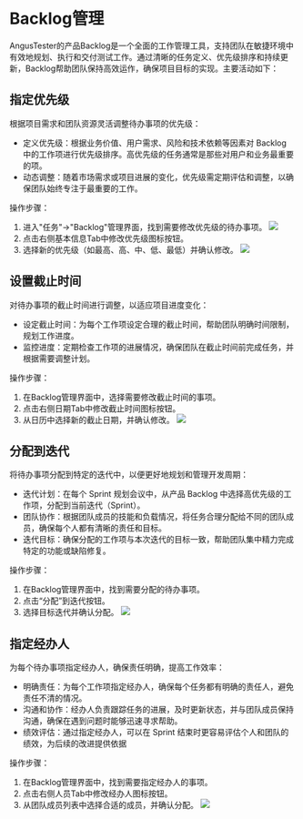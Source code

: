 # Backlog管理

AngusTester的产品Backlog是一个全面的工作管理工具，支持团队在敏捷环境中有效地规划、执行和交付测试工作。通过清晰的任务定义、优先级排序和持续更新，Backlog帮助团队保持高效运作，确保项目目标的实现。主要活动如下：

## 指定优先级

根据项目需求和团队资源灵活调整待办事项的优先级：

- 定义优先级：根据业务价值、用户需求、风险和技术依赖等因素对 Backlog 中的工作项进行优先级排序。高优先级的任务通常是那些对用户和业务最重要的项。
- 动态调整：随着市场需求或项目进展的变化，优先级需定期评估和调整，以确保团队始终专注于最重要的工作。

操作步骤：

1. 进入"任务"->"Backlog"管理界面，找到需要修改优先级的待办事项。
   ![](https://bj-c1-prod-files.xcan.cloud/storage/pubapi/v1/file/backlog-list.png?fid=251751417168003143&fpt=9Au8LiVuslO4G97zQlNILdTJHTNpcXQlQa28vnZf)
2. 点击右侧基本信息Tab中修改优先级图标按钮。
3. 选择新的优先级（如最高、高、中、低、最低）并确认修改。
   ![](https://bj-c1-prod-files.xcan.cloud/storage/pubapi/v1/file/backlog-priority-set.png?fid=251751417168003141&fpt=yGADDo5f9oYFZhL45qlAfSDmCHFJ8JRNm6Cw94iy)

## 设置截止时间

对待办事项的截止时间进行调整，以适应项目进度变化：

- 设定截止时间：为每个工作项设定合理的截止时间，帮助团队明确时间限制，规划工作进度。
- 监控进度：定期检查工作项的进展情况，确保团队在截止时间前完成任务，并根据需要调整计划。

操作步骤：

1. 在Backlog管理界面中，选择需要修改截止时间的事项。
2. 点击右侧日期Tab中修改截止时间图标按钮。
3. 从日历中选择新的截止日期，并确认修改。
   ![](https://bj-c1-prod-files.xcan.cloud/storage/pubapi/v1/file/backlog-deadline-set.png?fid=251751417168003145&fpt=XqDEN3eNo8bSHjpDcbMY9KBdQQwBLGCcb9OZAM26)

## 分配到迭代

将待办事项分配到特定的迭代中，以便更好地规划和管理开发周期：

- 迭代计划：在每个 Sprint 规划会议中，从产品 Backlog 中选择高优先级的工作项，分配到当前迭代（Sprint）。
- 团队协作：根据团队成员的技能和负载情况，将任务合理分配给不同的团队成员，确保每个人都有清晰的责任和目标。
- 迭代目标：确保分配的工作项与本次迭代的目标一致，帮助团队集中精力完成特定的功能或缺陷修复。

操作步骤：

1. 在Backlog管理界面中，找到需要分配的待办事项。
2. 点击“分配”到迭代按钮。
3. 选择目标迭代并确认分配。
   ![](https://bj-c1-prod-files.xcan.cloud/storage/pubapi/v1/file/backlog-sprint-set.png?fid=251751417168003139&fpt=7OjuErZdZH6cAktPNET8mSTQliX0g2P6FRoZChx0)

## 指定经办人

为每个待办事项指定经办人，确保责任明确，提高工作效率：

- 明确责任：为每个工作项指定经办人，确保每个任务都有明确的责任人，避免责任不清的情况。
- 沟通和协作：经办人负责跟踪任务的进展，及时更新状态，并与团队成员保持沟通，确保在遇到问题时能够迅速寻求帮助。
- 绩效评估：通过指定经办人，可以在 Sprint 结束时更容易评估个人和团队的绩效，为后续的改进提供依据

操作步骤：

1. 在Backlog管理界面中，找到需要指定经办人的事项。
2. 点击右侧人员Tab中修改经办人图标按钮。
3. 从团队成员列表中选择合适的成员，并确认分配。
   ![](https://bj-c1-prod-files.xcan.cloud/storage/pubapi/v1/file/backlog-assignee-set.png?fid=251751417168003147&fpt=zmdlP3vOD3SY6Iof8KUyfQIUimIcNeqaijjwFTMO)
